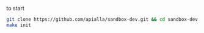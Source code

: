to start

```sh
git clone https://github.com/apialla/sandbox-dev.git && cd sandbox-dev
make init
```
